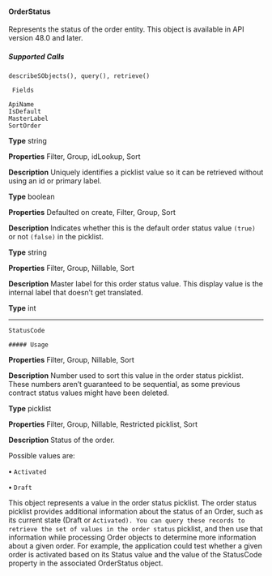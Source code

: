 #### OrderStatus

Represents the status of the order entity. This object is available in API version 48.0 and later.

##### Supported Calls
```
describeSObjects(), query(), retrieve()

 Fields

```
```
ApiName
IsDefault
MasterLabel
SortOrder

```

**Type**
string

**Properties**
Filter, Group, idLookup, Sort

**Description**
Uniquely identifies a picklist value so it can be retrieved without using an id or primary label.

**Type**
boolean

**Properties**
Defaulted on create, Filter, Group, Sort

**Description**
Indicates whether this is the default order status value `(true)` or not `(false)` in the
picklist.

**Type**
string

**Properties**
Filter, Group, Nillable, Sort

**Description**
Master label for this order status value. This display value is the internal label that doesn’t
get translated.

**Type**
int


-----

```
StatusCode

##### Usage

```

**Properties**
Filter, Group, Nillable, Sort

**Description**
Number used to sort this value in the order status picklist. These numbers aren’t guaranteed
to be sequential, as some previous contract status values might have been deleted.

**Type**
picklist

**Properties**
Filter, Group, Nillable, Restricted picklist, Sort

**Description**
Status of the order.

Possible values are:

**•** `Activated`

**•** `Draft`


This object represents a value in the order status picklist. The order status picklist provides additional information about the status of an
Order, such as its current state (Draft or `Activated). You can query these records to retrieve the set of values in the order status`
picklist, and then use that information while processing Order objects to determine more information about a given order. For example,
the application could test whether a given order is activated based on its Status value and the value of the StatusCode property in the
associated OrderStatus object.
